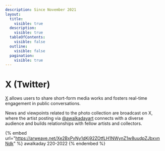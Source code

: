 ```yaml
---
description: Since November 2021
layout:
  title:
    visible: true
  description:
    visible: true
  tableOfContents:
    visible: false
  outline:
    visible: false
  pagination:
    visible: true
---
```


# X (Twitter)

[X](https://x.com/) allows users to share short-form media works and fosters real-time engagement in public conversations.&#x20;

News and viewpoints related to the photo collection are broadcast on X, where the artist posting via [@awalkadayart](https://twitter.com/awalkadayart) connects with a diverse audience and builds relationships with fellow artists and collectors.



{% embed url="https://arweave.net/Xe2BxPvNy1dKj92ZOtfLH1NWynZ1w8uudpZJbxvnNdk" %}
awalkaday 220-2022
{% endembed %}


